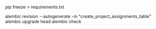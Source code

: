 pip freeze > requirements.txt



alembic revision --autogenerate -m "create_project_assignments_table"
alembic upgrade head 
alembic check


